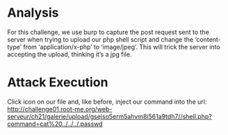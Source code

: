 # Analysis
For this challenge, we use burp to capture the post request sent to the server when trying to upload our php shell script and change the ‘content-type’ from ‘application/x-php’ to ‘image/jpeg’. This will trick the server into accepting the upload, thinking it’s a jpg file.

# Attack Execution
Click icon on our file and, like before, inject our command into the url:
http://challenge01.root-me.org/web-serveur/ch21/galerie/upload/gsejso5erm5ahvm8i561a9tdh7//shell.php?command=cat%20../../../.passwd
